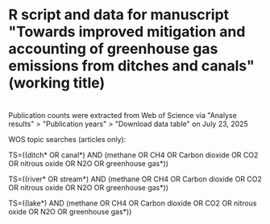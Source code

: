 # R script and data for manuscript "Towards improved mitigation and accounting of greenhouse gas emissions from ditches and canals" (working title)
#
Publication counts were extracted from Web of Science via "Analyse results" > "Publication years" > "Download data table" on July 23, 2025

WOS topic searches (articles only): 

TS=((ditch* OR canal*) AND (methane OR CH4 OR Carbon dioxide OR CO2 OR nitrous oxide OR N2O OR greenhouse gas*))

TS=((river* OR stream*) AND (methane OR CH4 OR Carbon dioxide OR CO2 OR nitrous oxide OR N2O OR greenhouse gas*))

TS=((lake*) AND (methane OR CH4 OR Carbon dioxide OR CO2 OR nitrous oxide OR N2O OR greenhouse gas*))
